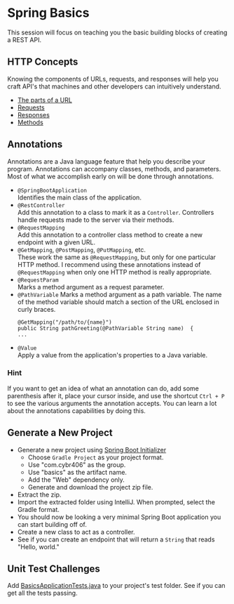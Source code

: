 # Spring Basics

This session will focus on teaching you the basic building blocks of creating a
REST API.

## HTTP Concepts

Knowing the components of URLs, requests, and responses will help you craft
API's that machines and other developers can intuitively understand.

* [The parts of a URL](https://developer.mozilla.org/en-US/docs/Learn/Common_questions/What_is_a_URL)
* [Requests](https://developer.mozilla.org/en-US/docs/Web/HTTP/Overview#Requests)
* [Responses](https://developer.mozilla.org/en-US/docs/Web/HTTP/Overview#Responses)
* [Methods](https://developer.mozilla.org/en-US/docs/Web/HTTP/Methods)

## Annotations

Annotations are a Java language feature that help you describe your program.
Annotations can accompany classes, methods, and parameters. Most of what
we accomplish early on will be done through annotations.

* `@SpringBootApplication`  
  Identifies the main class of the application.
* `@RestController`  
  Add this annotation to a class to mark it as a `Controller`. Controllers
  handle requests made to the server via their methods.
* `@RequestMapping`  
  Add this annotation to a controller class method to create a new endpoint with
  a given URL.
* `@GetMapping`, `@PostMapping`, `@PutMapping`, etc.  
  These work the same as `@RequestMapping`, but only for one particular HTTP
  method. I recommend using these annotations instead of `@RequestMapping` when
  only one HTTP method is really appropriate.
* `@RequestParam`  
  Marks a method argument as a request parameter.
* `@PathVariable`
  Marks a method argument as a path variable. The name of the method variable
  should match a section of the URL enclosed in curly braces.
  ```
  @GetMapping("/path/to/{name}")
  public String pathGreeting(@PathVariable String name)  {
  ...
  ```
* `@Value`  
  Apply a value from the application's properties to a Java variable.

### Hint

If you want to get an idea of what an annotation can do, add some parenthesis
after it, place your cursor inside, and use the shortcut `Ctrl + P` to see the
various arguments the annotation accepts. You can learn a lot about the
annotations capabilities by doing this.

## Generate a New Project

* Generate a new project using
  [Spring Boot Initializer](https://start.spring.io/)
    * Choose `Gradle Project` as your project format.
    * Use "com.cybr406" as the group.
    * Use "basics" as the artifact name.
    * Add the "Web" dependency only.
    * Generate and download the project zip file.
* Extract the zip.
* Import the extracted folder using IntelliJ. When prompted, select the Gradle
  format.
* You should now be looking a very minimal Spring Boot application you can
  start building off of.
* Create a new class to act as a controller.
* See if you can create an endpoint that will return a `String` that reads
  "Hello, world."

## Unit Test Challenges

Add [BasicsApplicationTests.java](../files/BasicsApplicationTests.java) to your project's test folder. See if you can get all the tests passing.
